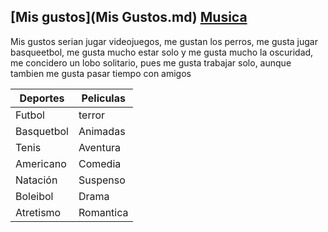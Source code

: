 ## [Mis gustos](Mis Gustos.md) [Musica](Musica.md)
Mis gustos serian jugar videojuegos, me gustan los perros, me gusta jugar basqueetbol, me gusta mucho estar solo y me gusta mucho la oscuridad, me concidero un lobo solitario, pues me gusta trabajar solo, aunque tambien me gusta pasar tiempo con amigos

| Deportes | Peliculas | 
|------------|-------------|
| Futbol | terror |
| Basquetbol| Animadas|
| Tenis | Aventura|
|Americano| Comedia|
|Natación| Suspenso|
| Boleibol| Drama|
| Atretismo| Romantica|

